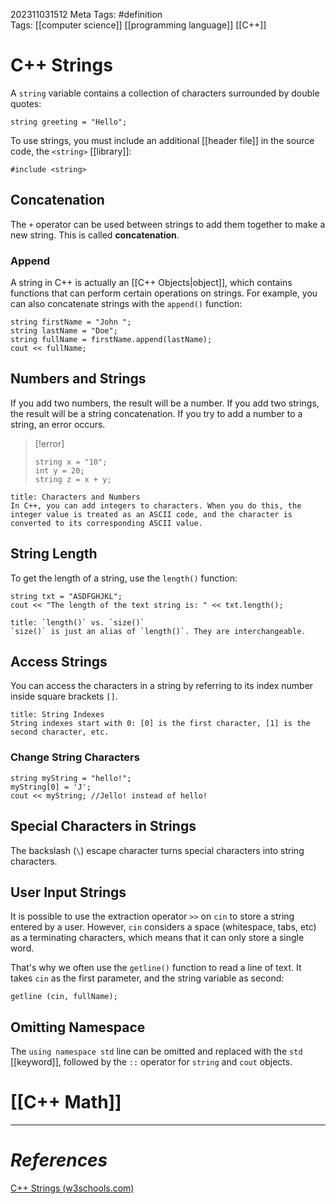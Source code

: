 202311031512
Meta Tags: #definition  
Tags: [[computer science]] [[programming language]] [[C++]]

# C++ Strings

A `string` variable contains a collection of characters surrounded by double quotes:

```
string greeting = "Hello";
```

To use strings, you must include an additional [[header file]] in the source code, the `<string>` [[library]]:

```
#include <string>
```

## Concatenation

The `+` operator can be used between strings to add them together to make a new string. This is called **concatenation**.

### Append

A string in C++ is actually an [[C++ Objects|object]], which contains functions that can perform certain operations on strings. For example, you can also concatenate strings with the `append()` function:

```
string firstName = "John ";
string lastName = "Doe";
string fullName = firstName.append(lastName);
cout << fullName;
```

## Numbers and Strings

If you add two numbers, the result will be a number. If you add two strings, the result will be a string concatenation. If you try to add a number to a string, an error occurs.

>[!error]
>```
>string x = "10";
>int y = 20;
>string z = x + y;
>```

```ad-seealso
title: Characters and Numbers
In C++, you can add integers to characters. When you do this, the integer value is treated as an ASCII code, and the character is converted to its corresponding ASCII value.

```

## String Length

To get the length of a string, use the `length()` function:

```
string txt = "ASDFGHJKL";
cout << "The length of the text string is: " << txt.length();
```
 
 ```ad-tip
title: `length()` vs. `size()`
`size()` is just an alias of `length()`. They are interchangeable.
```

## Access Strings

You can access the characters in a string by referring to its index number inside square brackets `[]`.

```ad-note
title: String Indexes
String indexes start with 0: [0] is the first character, [1] is the second character, etc.

```

### Change String Characters

```
string myString = "hello!";
myString[0] = 'J';
cout << myString; //Jello! instead of hello!
```

## Special Characters in Strings

The backslash (`\`) escape character turns special characters into string characters.

## User Input Strings

It is possible to use the extraction operator `>>` on `cin` to store a string entered by a user. However, `cin` considers a space (whitespace, tabs, etc) as a terminating characters, which means that it can only store a single word.

That's why we often use the `getline()` function to read a line of text. It takes `cin` as the first parameter, and the string variable as second:

`getline (cin, fullName);`

## Omitting Namespace

The `using namespace std` line can be omitted and replaced with the `std` [[keyword]], followed by the `::` operator for `string` and `cout` objects.

# [[C++ Math]]

---
# *References*

[C++ Strings (w3schools.com)](https://www.w3schools.com/cpp/cpp_strings.asp)